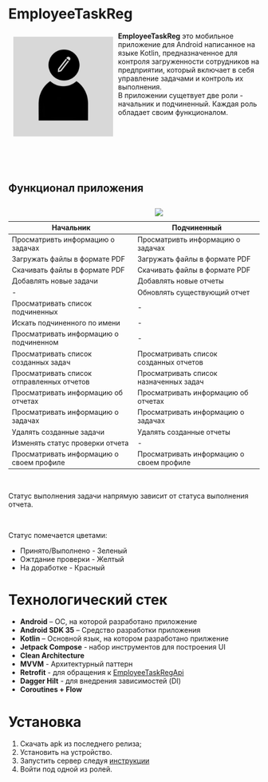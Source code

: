 # EmployeeTaskReg

[<img src="app/src/main/ic_launcher-playstore.png" align="left"
width="200" hspace="10" vspace="10">](app/src/main/ic_launcher-playstore.png)

**EmployeeTaskReg** это мобильное приложение для Android написанное на языке Kotlin, предназначенное для контроля загруженности сотрудников на предприятии, который включает в себя управление задачами и контроль их выполнения.<br>
В приложении сущетвует две роли - начальник и подчиненный. Каждая роль обладает своим функционалом.
<br>
<br><br><br><br><br><br>

## Функционал приложения

<img src="/demo.gif" align="right" width="200" hspace="10" vspace="10"/>


| Начальник | Подчиненный |
| --- | --- |
| Просматривть информацию о задачах | Просматривть информацию о задачах |
| Загружать файлы в формате PDF | Загружать файлы в формате PDF |
| Скачивать файлы в формате PDF | Скачивать файлы в формате PDF |
| Добавлять новые задачи | Добавлять новые отчеты |
| - | Обновлять существующий отчет |
| Просматривать список подчиненных  | - |
| Искать подчиненного по имени | - |
| Просматривать информацию о подчиненном | - |
| Просматривать список созданных задач | Просматривать список созданных отчетов |
| Просматривать список отправленных отчетов | Просматривать список назначенных задач |
| Просматривать информацию об отчетах | Просматривать информацию об отчетах |
| Просматривать информацию о задачах | Просматривать информацию о задачах |
| Удалять созданные задачи | Удалять созданные отчеты|
| Изменять статус проверки отчета | - |
| Просматривать информацию о своем профиле | Просматривать информацию о своем профиле |
<br>

Статус выполнения задачи напрямую зависит от статуса выполнения отчета.

<br>

Статус помечается цветами:
- Принято/Выполнено - Зеленый
- Ожтдание проверки - Желтый
- На доработке - Красный


# Технологический стек
- **Android** – ОС, на которой разработано приложение
- **Android SDK 35** – Средство разработки приложения
- **Kotlin** – Основной язык, на котором разработано прилжение
- **Jetpack Compose** - набор инструментов для построения UI
- **Clean Architecture**
- **MVVM** - Архитектурный паттерн
- **Retrofit** - для обращения к [EmployeeTaskRegApi](https://github.com/Leturgone/EmployeeTaskRegApi)
- **Dagger Hilt** - для внедрения зависимостей (DI)  
- **Coroutines + Flow**

# Установка
1. Скачать apk из последнего релиза;
2. Установить на устройство.
3. Запустить сервер следуя [инструкции](https://github.com/Leturgone/EmployeeTaskRegApi/blob/main/README.md)
4. Войти под одной из ролей.


